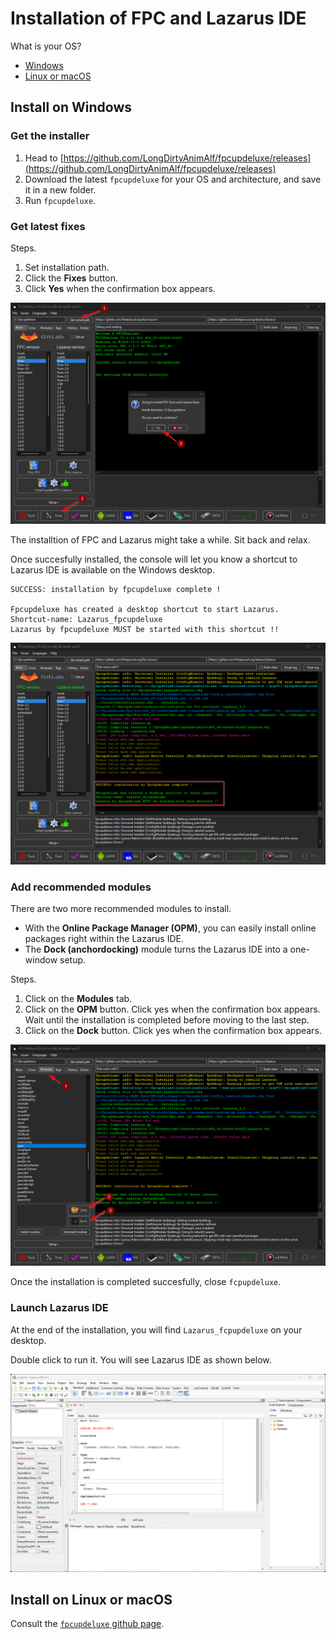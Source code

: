# Installation of FPC and Lazarus IDE

What is your OS?

- [Windows](#install-on-windows)
- [Linux or macOS](#install-on-linux-or-macos)

## Install on Windows

### Get the installer

1. Head to [https://github.com/LongDirtyAnimAlf/fpcupdeluxe/releases](https://github.com/LongDirtyAnimAlf/fpcupdeluxe/releases)
2. Download the latest `fpcupdeluxe` for your OS and architecture, and save it in a new folder.
3. Run `fpcupdeluxe`.

### Get latest fixes

Steps.

1. Set installation path.
2. Click the **Fixes** button.
3. Click **Yes** when the confirmation box appears. 

![Step1](../../assets/fcpupdeluxe-step-01.png)

The installtion of FPC and Lazarus might take a while. Sit back and relax.

Once succesfully installed, the console will let you know a shortcut to Lazarus IDE is available on the Windows desktop.

```
SUCCESS: installation by fpcupdeluxe complete !

Fpcupdeluxe has created a desktop shortcut to start Lazarus.
Shortcut-name: Lazarus_fpcupdeluxe
Lazarus by fpcupdeluxe MUST be started with this shortcut !!
```

![Step1-end](../../assets/fcpupdeluxe-step-01-end.png)

### Add recommended modules

There are two more recommended modules to install.

- With the **Online Package Manager (OPM)**, you can easily install online packages right within the Lazarus IDE.
- The **Dock (anchordocking)** module turns the Lazarus IDE into a one-window setup.

Steps.

1. Click on the **Modules** tab.
2. Click on the **OPM** button. Click yes when the confirmation box appears. Wait until the installation is completed before moving to the last step.
3. Click on the **Dock** button. Click yes when the confirmation box appears.

![Step1-end](../../assets/fcpupdeluxe-step-02.png)

Once the installation is completed succesfully, close `fcpupdeluxe`.

### Launch Lazarus IDE

At the end of the installation, you will find `Lazarus_fcpupdeluxe` on your desktop.

Double click to run it. You will see Lazarus IDE as shown below.

![LazarusIDE](../../assets/lazarus-ide-start-01.png)


## Install on Linux or macOS

Consult the [`fpcupdeluxe` github page](https://github.com/LongDirtyAnimAlf/fpcupdeluxe).